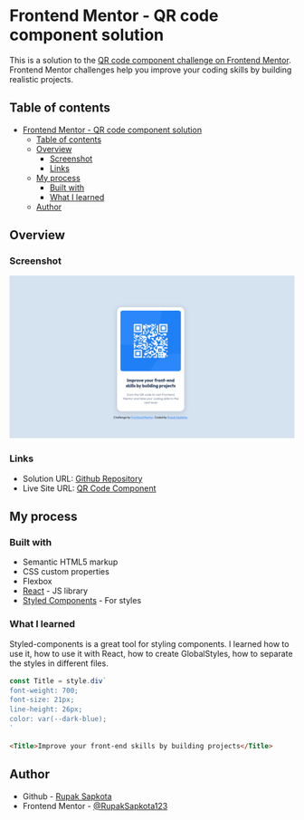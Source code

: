 # Frontend Mentor - QR code component solution

This is a solution to the [QR code component challenge on Frontend Mentor](https://www.frontendmentor.io/challenges/qr-code-component-iux_sIO_H). Frontend Mentor challenges help you improve your coding skills by building realistic projects.

## Table of contents

- [Frontend Mentor - QR code component solution](#frontend-mentor---qr-code-component-solution)
  - [Table of contents](#table-of-contents)
  - [Overview](#overview)
    - [Screenshot](#screenshot)
    - [Links](#links)
  - [My process](#my-process)
    - [Built with](#built-with)
    - [What I learned](#what-i-learned)
  - [Author](#author)


## Overview

### Screenshot

![](./public/preview.png)

### Links

- Solution URL: [Github Repository](https://github.com/RupakSapkota123/QR-Code-Component)
- Live Site URL: [QR Code Component](https://qr-code-component-six-hazel.vercel.app/)

## My process

### Built with

- Semantic HTML5 markup
- CSS custom properties
- Flexbox
- [React](https://reactjs.org/) - JS library
- [Styled Components](https://styled-components.com/) - For styles


### What I learned

Styled-components is a great tool for styling components. I learned how to use it, how to use it with React, how to create GlobalStyles, how to separate the styles in different files.

```js
const Title = style.div`
font-weight: 700;
font-size: 21px;
line-height: 26px;
color: var(--dark-blue);
`
```
```html
<Title>Improve your front-end skills by building projects</Title>
```




## Author

- Github - [Rupak Sapkota](https://www.gitub.com/RupakSapkota123)
- Frontend Mentor - [@RupakSapkota123](https://www.frontendmentor.io/profile/RupakSapkota123)


